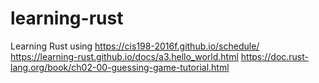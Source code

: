 # learning-rust
Learning Rust using https://cis198-2016f.github.io/schedule/ https://learning-rust.github.io/docs/a3.hello_world.html https://doc.rust-lang.org/book/ch02-00-guessing-game-tutorial.html
